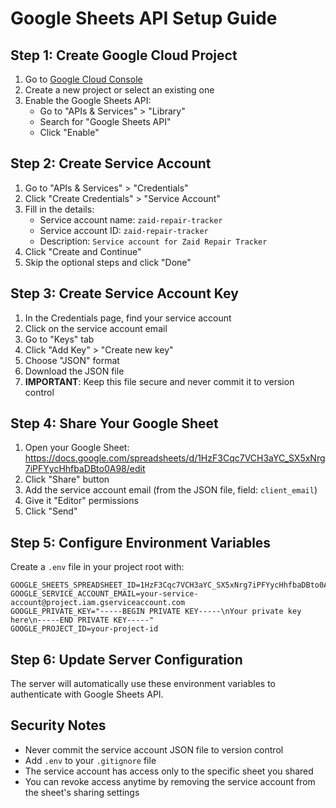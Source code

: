 # Google Sheets API Setup Guide

## Step 1: Create Google Cloud Project

1. Go to [Google Cloud Console](https://console.cloud.google.com/)
2. Create a new project or select an existing one
3. Enable the Google Sheets API:
   - Go to "APIs & Services" > "Library"
   - Search for "Google Sheets API"
   - Click "Enable"

## Step 2: Create Service Account

1. Go to "APIs & Services" > "Credentials"
2. Click "Create Credentials" > "Service Account"
3. Fill in the details:
   - Service account name: `zaid-repair-tracker`
   - Service account ID: `zaid-repair-tracker`
   - Description: `Service account for Zaid Repair Tracker`
4. Click "Create and Continue"
5. Skip the optional steps and click "Done"

## Step 3: Create Service Account Key

1. In the Credentials page, find your service account
2. Click on the service account email
3. Go to "Keys" tab
4. Click "Add Key" > "Create new key"
5. Choose "JSON" format
6. Download the JSON file
7. **IMPORTANT**: Keep this file secure and never commit it to version control

## Step 4: Share Your Google Sheet

1. Open your Google Sheet: https://docs.google.com/spreadsheets/d/1HzF3Cqc7VCH3aYC_SX5xNrg7iPFYycHhfbaDBto0A98/edit
2. Click "Share" button
3. Add the service account email (from the JSON file, field: `client_email`)
4. Give it "Editor" permissions
5. Click "Send"

## Step 5: Configure Environment Variables

Create a `.env` file in your project root with:

```env
GOOGLE_SHEETS_SPREADSHEET_ID=1HzF3Cqc7VCH3aYC_SX5xNrg7iPFYycHhfbaDBto0A98
GOOGLE_SERVICE_ACCOUNT_EMAIL=your-service-account@project.iam.gserviceaccount.com
GOOGLE_PRIVATE_KEY="-----BEGIN PRIVATE KEY-----\nYour private key here\n-----END PRIVATE KEY-----"
GOOGLE_PROJECT_ID=your-project-id
```

## Step 6: Update Server Configuration

The server will automatically use these environment variables to authenticate with Google Sheets API.

## Security Notes

- Never commit the service account JSON file to version control
- Add `.env` to your `.gitignore` file
- The service account has access only to the specific sheet you shared
- You can revoke access anytime by removing the service account from the sheet's sharing settings

